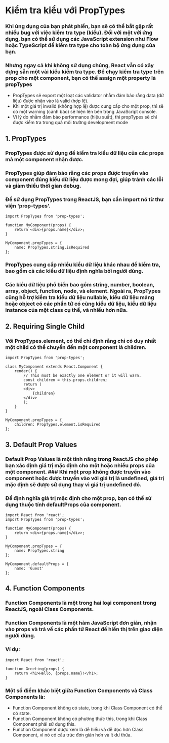 # Kiểm tra kiểu với PropTypes

### Khi ứng dụng của bạn phát phiển, bạn sẽ có thể bắt gặp rất nhiều bug với việc kiểm tra type (kiểu). Đối với một với ứng dụng, bạn có thể sử dụng các JavaScript extension như Flow hoặc TypeScript để kiểm tra type cho toàn bộ ứng dụng của bạn.

### Nhưng ngay cả khi không sử dụng chúng, React vẫn có xây dựng sẵn một vài kiểu kiểm tra type. Để chạy kiểm tra type trên prop cho một component, bạn có thể assign một property là propTypes

- PropTypes sẽ export một loạt các validator nhằm đảm bảo rằng data (dữ liệu) được nhận vào là valid (hợp lệ).
- Khi một giá trị invalid (không hợp lệ) được cung cấp cho một prop, thì sẽ có một warning (cảnh báo) sẽ hiện lên bên trong JavaScript console.
- Vì lý do nhằm đảm bảo performance (hiệu suất), thì propTypes sẽ chỉ được kiểm tra trong quá môi trường development mode

## 1. PropTypes

### PropTypes được sử dụng để kiểm tra kiểu dữ liệu của các props mà một component nhận được.

### PropTypes giúp đảm bảo rằng các props được truyền vào component đúng kiểu dữ liệu được mong đợi, giúp tránh các lỗi và giảm thiểu thời gian debug.

### Để sử dụng PropTypes trong ReactJS, bạn cần import nó từ thư viện 'prop-types'.

    import PropTypes from 'prop-types';

    function MyComponent(props) {
        return <div>{props.name}</div>;
    }

    MyComponent.propTypes = {
        name: PropTypes.string.isRequired
    };

### PropTypes cung cấp nhiều kiểu dữ liệu khác nhau để kiểm tra, bao gồm cả các kiểu dữ liệu định nghĩa bởi người dùng.

### Các kiểu dữ liệu phổ biến bao gồm string, number, boolean, array, object, function, node, và element. Ngoài ra, PropTypes cũng hỗ trợ kiểm tra kiểu dữ liệu nullable, kiểu dữ liệu mảng hoặc object có các phần tử có cùng kiểu dữ liệu, kiểu dữ liệu instance của một class cụ thể, và nhiều hơn nữa.

## 2. Requiring Single Child

### Với PropTypes.element, có thể chỉ định rằng chỉ có duy nhất một child có thể chuyển đến một component là children.

    import PropTypes from 'prop-types';

    class MyComponent extends React.Component {
        render() {
            // This must be exactly one element or it will warn.
            const children = this.props.children;
            return (
            <div>
                {children}
            </div>
            );
        }
    }

    MyComponent.propTypes = {
        children: PropTypes.element.isRequired
    };

## 3. Default Prop Values

### Default Prop Values là một tính năng trong ReactJS cho phép bạn xác định giá trị mặc định cho một hoặc nhiều props của một component. ### Khi một prop không được truyền vào component hoặc được truyền vào với giá trị là undefined, giá trị mặc định sẽ được sử dụng thay vì giá trị undefined đó.

### Để định nghĩa giá trị mặc định cho một prop, bạn có thể sử dụng thuộc tính defaultProps của component.

    import React from 'react';
    import PropTypes from 'prop-types';

    function MyComponent(props) {
        return <div>{props.name}</div>;
    }

    MyComponent.propTypes = {
        name: PropTypes.string
    };

    MyComponent.defaultProps = {
        name: 'Guest'
    };

## 4. Function Components

### Function Components là một trong hai loại component trong ReactJS, ngoài Class Components.

### Function Components là một hàm JavaScript đơn giản, nhận vào props và trả về các phần tử React để hiển thị trên giao diện người dùng.

### Ví dụ:

    import React from 'react';

    function Greeting(props) {
        return <h1>Hello, {props.name}!</h1>;
    }

### Một số điểm khác biệt giữa Function Components và Class Components là:

- Function Component không có state, trong khi Class Component có thể có state.
- Function Component không có phương thức this, trong khi Class Component phải sử dụng this.
- Function Component được xem là dễ hiểu và dễ đọc hơn Class Component, vì nó có cấu trúc đơn giản hơn và ít dư thừa.
